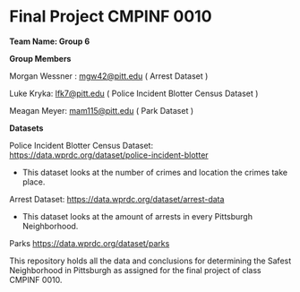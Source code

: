 # Final Project CMPINF 0010

**Team Name: Group 6**

**Group Members**

Morgan Wessner : mgw42@pitt.edu ( Arrest Dataset )

Luke Kryka: lfk7@pitt.edu ( Police Incident Blotter Census Dataset )

Meagan Meyer: mam115@pitt.edu ( Park Dataset )

**Datasets**

Police Incident Blotter Census Dataset:
https://data.wprdc.org/dataset/police-incident-blotter

   - This dataset looks at the number of crimes and location the crimes take place. 

Arrest Dataset:
https://data.wprdc.org/dataset/arrest-data

   - This dataset looks at the amount of arrests in every Pittsburgh Neighborhood.

Parks
https://data.wprdc.org/dataset/parks

This repository holds all the data and conclusions for determining the Safest Neighborhood in Pittsburgh as assigned for the final project of class CMPINF 0010.
